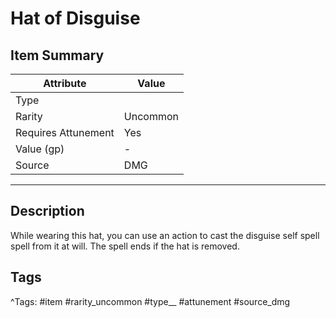 # Hat of Disguise

## Item Summary

| Attribute            | Value                        |
|----------------------|------------------------------|
| Type                 |   |
| Rarity               | Uncommon             |
| Requires Attunement  | Yes                |
| Value (gp)           | -    |
| Source               | DMG |

---

## Description

While wearing this hat, you can use an action to cast the disguise self spell spell from it at will. The spell ends if the hat is removed.

## Tags

^Tags: #item #rarity_uncommon #type__ #attunement #source_dmg